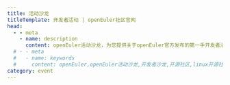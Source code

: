 ```yaml
---
title: 活动沙龙
titleTemplate: 开发者活动 | openEuler社区官网
head:
  - - meta
    - name: description
      content: openEuler活动沙龙，为您提供关于openEuler官方发布的第一手开发者活动信息。想要了解更多相关信息，欢迎访问openEuler官网。
  # - - meta
  #   - name: keywords
  #     content: openEuler,openEuler活动沙龙,开发者沙龙,开源社区,linux开源社区,服务器系统迁移
category: event
---
```


<script setup lang="ts">
    import EventReview from '@/views/event/EventReview.vue'
</script>

<EventReview />
